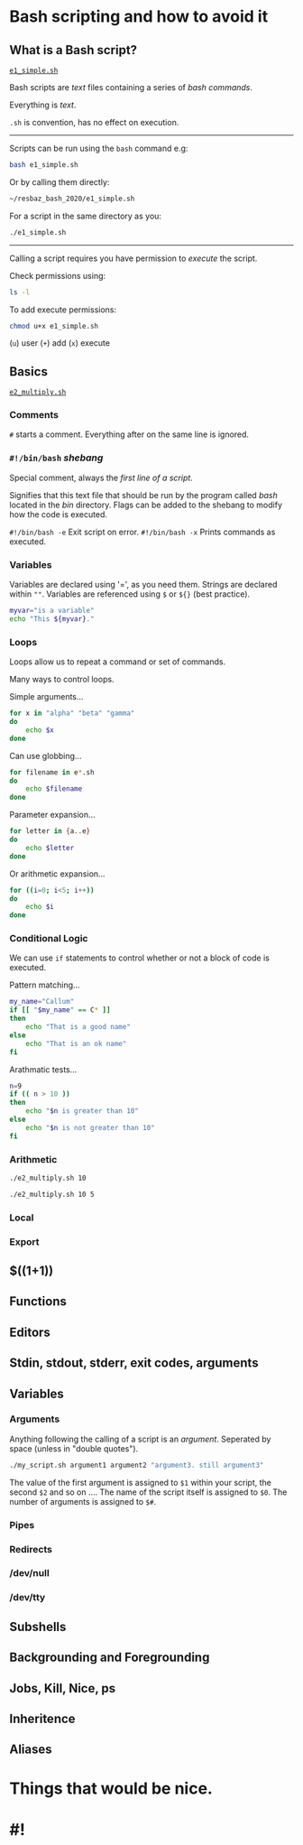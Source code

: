 # Bash scripting and how to avoid it

## What is a Bash script?

[`e1_simple.sh`](./e1_simple.sh)

Bash scripts are *text* files containing a series of *bash commands*.

Everything is *text*.

`.sh` is convention, has no effect on execution.

---

Scripts can be run using the `bash` command e.g:

```bash {cmd}
bash e1_simple.sh
```

Or by calling them directly:

```bash {cmd}
~/resbaz_bash_2020/e1_simple.sh
```

For a script in the same directory as you:

```bash {cmd}
./e1_simple.sh
```

---

Calling a script requires you have permission to *execute* the script.

Check permissions using:

```bash {cmd}
ls -l
```

To add execute permissions:

```bash {cmd}
chmod u+x e1_simple.sh
```

(`u`) user (`+`) add (`x`) execute

## Basics

[`e2_multiply.sh`](./e2_multiply.sh)

### Comments

`#` starts a comment. Everything after on the same line is ignored.


### `#!/bin/bash` *shebang*

Special comment, always the *first line of a script*.

Signifies that this text file that should be run by the program called *bash* located in the *bin* directory.
Flags can be added to the shebang to modify how the code is executed.

`#!/bin/bash -e` Exit script on error.
`#!/bin/bash -x` Prints commands as executed.

### Variables
Variables are declared using '=', as you need them. Strings are declared within `""`.
Variables are referenced using `$` or `${}` (best practice).

```bash {cmd}
myvar="is a variable"
echo "This ${myvar}."
```

### Loops

Loops allow us to repeat a command or set of commands.

Many ways to control loops.

Simple arguments...

```bash {cmd}
for x in "alpha" "beta" "gamma"
do
    echo $x
done
```

Can use globbing...

```bash {cmd}
for filename in e*.sh
do
    echo $filename
done
```

Parameter expansion...
```bash {cmd}
for letter in {a..e}
do
    echo $letter
done
```

Or arithmetic expansion...
```bash {cmd}
for ((i=0; i<5; i++))
do
    echo $i
done
```

### Conditional Logic

We can use `if` statements to control whether or not a block of code is executed.

Pattern matching...

```bash {cmd}
my_name="Callum"
if [[ "$my_name" == C* ]]
then
    echo "That is a good name"
else
    echo "That is an ok name"
fi
```

Arathmatic tests...

```bash {cmd}
n=9
if (( n > 10 ))
then
    echo "$n is greater than 10"
else
    echo "$n is not greater than 10"
fi
```


### Arithmetic


```bash {cmd}
./e2_multiply.sh 10 
```

```bash {cmd}
./e2_multiply.sh 10 5
```



### Local

### Export

## $((1+1))

## Functions


### 
## Editors

## Stdin, stdout, stderr, exit codes, arguments

## Variables
### Arguments

Anything following the calling of a script is an *argument*.
Seperated by space (unless in "double quotes").

```bash
./my_script.sh argument1 argument2 "argument3. still argument3"
```

The value of the first argument is assigned to `$1` within your script, the second `$2` and so on ....
The name of the script itself is assigned to `$0`.
The number of arguments is assigned to `$#`.

### 
### Pipes
### Redirects
### /dev/null
### /dev/tty
## Subshells 

## Backgrounding and Foregrounding 
## Jobs, Kill, Nice, ps
## Inheritence
## Aliases 

# Things that would be nice.
## 


# \#!

